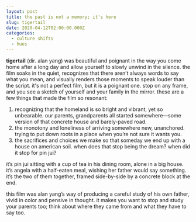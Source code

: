```yaml
---
layout: post
title: the past is not a memory; it's here
slug: tigertail
date: 2020-04-12T02:00:00.000Z
categories:
  - culture shifts
  - hues
---
```

**tigertail** (dir. alan yang) was beautiful and poignant in the way you come home after a long day and allow yourself to slowly unwind in the silence. the film soaks in the quiet, recognizes that there aren’t always words to say what you mean, and visually renders those moments to speak louder than the script. it's not a perfect film, but it is a poignant one. stop on any frame, and you see a sketch of yourself and your family in the mirror. these are a few things that made the film so resonant:

1. recognizing that the homeland is so bright and vibrant, yet so unbearable. our parents, grandparents all started somewhere—some version of that concrete house and barely-paved road.
2. the monotony and loneliness of arriving somewhere new, unanchored. trying to put down roots in a place when you’re not sure it wants you.
3. the sacrifices and choices we make so that someday we end up with a house on american soil. when does that stop being the dream? when did it stop for pin jui?

it’s pin jui sitting with a cup of tea in his dining room, alone in a big house. it’s angela with a half-eaten meal, wishing her father would say something. it’s the two of them together, framed side-by-side by a concrete block at the end. 

this film was alan yang’s way of producing a careful study of his own father, vivid in color and pensive in thought. it makes you want to stop and study your parents too; think about where they came from and what they have to say too.